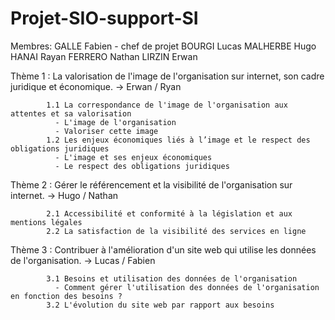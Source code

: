 # Projet-SIO-support-SI
  
Membres:
GALLE Fabien - chef de projet
BOURGI Lucas
MALHERBE Hugo
HANAI Rayan
FERRERO Nathan
LIRZIN Erwan



Thème 1 : La valorisation de l'image de l'organisation sur internet, son cadre juridique et économique. -> Erwan / Ryan

            1.1 La correspondance de l'image de l'organisation aux attentes et sa valorisation
              - L'image de l'organisation
              - Valoriser cette image
            1.2 Les enjeux économiques liés à l’image et le respect des obligations juridiques
              - L'image et ses enjeux économiques
              - Le respect des obligations juridiques


Thème 2 : Gérer le référencement et la visibilité de l'organisation sur internet. -> Hugo / Nathan
            
            2.1 Accessibilité et conformité à la législation et aux mentions légales
            2.2 La satisfaction de la visibilité des services en ligne

Thème 3 : Contribuer à l'amélioration d'un site web qui utilise les données de l'organisation. -> Lucas / Fabien

            3.1 Besoins et utilisation des données de l'organisation
              - Comment gérer l'utilisation des données de l'organisation en fonction des besoins ?
            3.2 L'évolution du site web par rapport aux besoins
